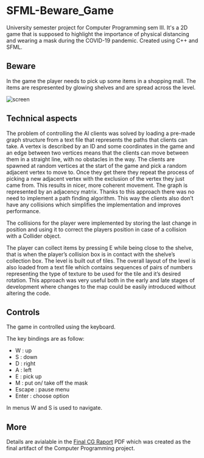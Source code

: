 # SFML-Beware_Game
University semester project for Computer Programming sem III. It's a 2D game that is supposed to highlight the importance of physical distancing and wearing a mask during the COVID-19 pandemic. Created using C++ and SFML.

## Beware

In the game the player needs to pick up some items in a shopping mall. The items are respresented by glowing shelves and are spread across the level.

![screen](https://user-images.githubusercontent.com/56255228/162787416-b7f37d5f-de07-49c2-91e1-a77ce44ceab6.PNG)

## Technical aspects

The problem of controlling the AI clients was solved by loading a pre-made graph structure from a text file that represents the paths that clients can take. A vertex is described by an ID and some coordinates in the game and an edge between two vertices means that the clients can move between them in a straight line, with no obstacles in the way. The clients are spawned at random vertices at the start of the game and pick a random adjacent vertex to move to. Once they get there they repeat the process of picking a new adjacent vertex with the exclusion of the vertex they just came from. This results in nicer, more coherent movement. The graph is represented by an adjacency matrix. Thanks to this approach there was no need to implement a path finding algorithm. This way the clients also don’t have any collisions which simplifies the implementation and improves performance.

The collisions for the player were implemented by storing the last change in position and using it to correct the players position in case of a collision with a Collider object.

The player can collect items by pressing E while being close to the shelve, that is when the player’s collision box is in contact with the shelve’s collection box. The level is built out of tiles. The overall layout of the level is also loaded from a text file which contains sequences of pairs of numbers representing the type of texture to be used for the tile and it’s desired rotation. This approach was very useful both in the early and late stages of development where changes to the map could be easily introduced without altering the code.

## Controls
The game in controlled using the keyboard.

The key bindings are as follow:

- W : up
- S : down
- D : right
- A : left
- E : pick up
- M : put on/ take off the mask
- Escape : pause menu
- Enter : choose option 
 
In menus W and S is used to navigate.

## More

Details are avialable in the [Final CG Raport](./Beware%20CG%20Final%20Raport.pdf) PDF which was created as the final artifact of the Computer Programming project.
